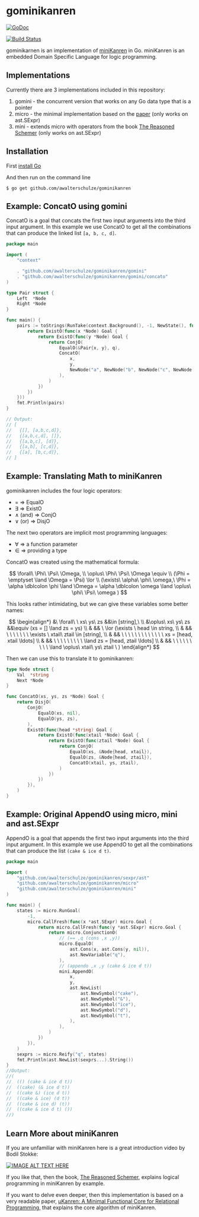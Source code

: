 # gominikanren

[![GoDoc](https://godoc.org/github.com/awalterschulze/gominikanren?status.svg)](https://godoc.org/github.com/awalterschulze/gominikanren)

[![Build Status](https://github.com/awalterschulze/gominikanren/workflows/Go/badge.svg)](https://github.com/awalterschulze/gominikanren/actions)

gominikarnen is an implementation of [miniKanren](http://minikanren.org/) in Go.
miniKanren is an embedded Domain Specific Language for logic programming.

## Implementations

Currently there are 3 implementations included in this repository:

1. gomini - the concurrent version that works on any Go data type that is a pointer
2. micro - the minimal implementation based on the [paper](http://webyrd.net/scheme-2013/papers/HemannMuKanren2013.pdf) (only works on ast.SExpr)
3. mini - extends micro with operators from the book [The Reasoned Schemer](https://mitpress.mit.edu/9780262535519/the-reasoned-schemer/) (only works on ast.SExpr)

## Installation

First [install Go](https://golang.org/doc/install)

And then run on the command line

```
$ go get github.com/awalterschulze/gominikanren
```

## Example: ConcatO using gomini

ConcatO is a goal that concats the first two input arguments into the third input argument.
In this example we use ConcatO to get all the combinations that can produce the linked list `[a, b, c, d]`.

```go
package main

import (
    "context"

    . "github.com/awalterschulze/gominikanren/gomini"
    . "github.com/awalterschulze/gominikanren/gomini/concato"
)

type Pair struct {
	Left  *Node
	Right *Node
}

func main() {
	pairs := toStrings(RunTake(context.Background(), -1, NewState(), func(q *Pair) Goal {
		return ExistO(func(x *Node) Goal {
			return ExistO(func(y *Node) Goal {
				return ConjO(
					EqualO(&Pair{x, y}, q),
					ConcatO(
						x,
						y,
						NewNode("a", NewNode("b", NewNode("c", NewNode("d", nil)))),
					),
				)
			})
		})
	}))
    fmt.Println(pairs)
}

// Output:
// [
//   {[], [a,b,c,d]},
//   {[a,b,c,d], []},
//   {[a,b,c], [d]},
//   {[a,b], [c,d]},
//   {[a], [b,c,d]},
// ]
```

## Example: Translating Math to miniKanren

gominikanren includes the four logic operators:

 - $=$ => EqualO
 - $\exists$ => ExistO
 - $\land$ (and) => ConjO
 - $\lor$ (or) => DisjO

The next two operators are implicit most programming languages:

 - $\forall$ => a function parameter
 - $\in$ => providing a type

ConcatO was created using the mathematical formula:

$$
\forall\ \Phi\ \Psi\ \Omega, \\
\oplus\ \Phi\ \Psi\ \Omega \equiv \\
    (\Phi = \emptyset \land \Omega = \Psi) \lor \\
    (\exists\ \alpha\ \phi\ \omega,\
    \Phi = \alpha \dblcolon \phi
    \land \Omega = \alpha \dblcolon \omega
    \land \oplus\ \phi\ \Psi\ \omega
    )
$$

This looks rather intimidating, but we can give these variables some better names:

$$
\begin{align*}
&\ \forall\ \ xs\ ys\ zs &&\in        [string],\ \\
&\oplus\ xs\ ys\ zs      &&\equiv (xs = [] \land zs = ys) \\
&                        && \ \lor (\exists \ head \in string, \\
&                        && \ \ \ \ \ \ \ \exists \ xtail\ ztail \in [string], \\
&                        && \ \ \ \ \ \ \ \ \ \ \ \ \ xs = [head, xtail \ldots] \\
&                        && \ \ \ \ \ \ \ \ \ \land zs = [head, ztail \ldots] \\
&                        && \ \ \ \ \ \ \ \ \ \land \oplus\ xtail\ ys\ ztail \ )
\end{align*}
$$

Then we can use this to translate it to gominikanren:

```go
type Node struct {
	Val  *string
	Next *Node
}

func ConcatO(xs, ys, zs *Node) Goal {
	return DisjO(
		ConjO(
			EqualO(xs, nil),
			EqualO(ys, zs),
		),
		ExistO(func(head *string) Goal {
			return ExistO(func(xtail *Node) Goal {
				return ExistO(func(ztail *Node) Goal {
					return ConjO(
						EqualO(xs, &Node{head, xtail}),
						EqualO(zs, &Node{head, ztail}),
						ConcatO(xtail, ys, ztail),
					)
				})
			})
		}),
	)
}
```


## Example: Original AppendO using micro, mini and ast.SExpr

AppendO is a goal that appends the first two input arguments into the third input argument.
In this example we use AppendO to get all the combinations that can produce the list `(cake & ice d t)`.

```go
package main

import (
    "github.com/awalterschulze/gominikanren/sexpr/ast"
    "github.com/awalterschulze/gominikanren/micro"
    "github.com/awalterschulze/gominikanren/mini"
)

func main() {
    states := micro.RunGoal(
        -1,
        micro.CallFresh(func(x *ast.SExpr) micro.Goal {
            return micro.CallFresh(func(y *ast.SExpr) micro.Goal {
                return micro.ConjunctionO(
                    // (== ,q (cons ,x ,y))
                    micro.EqualO(
                        ast.Cons(x, ast.Cons(y, nil)),
                        ast.NewVariable("q"),
                    ),
                    // (appendo ,x ,y (cake & ice d t))
                    mini.AppendO(
                        x,
                        y,
                        ast.NewList(
                            ast.NewSymbol("cake"),
                            ast.NewSymbol("&"),
                            ast.NewSymbol("ice"),
                            ast.NewSymbol("d"),
                            ast.NewSymbol("t"),
                        ),
                    ),
                )
            })
        }),
    )
    sexprs := micro.Reify("q", states)
    fmt.Println(ast.NewList(sexprs...).String())
}
//Output:
//(
//  (() (cake & ice d t))
//  ((cake) (& ice d t))
//  ((cake &) (ice d t))
//  ((cake & ice) (d t))
//  ((cake & ice d) (t))
//  ((cake & ice d t) ())
//)
```

## Learn More about miniKanren

If you are unfamiliar with miniKanren here is a great introduction video by Bodil Stokke:

[![IMAGE ALT TEXT HERE](https://img.youtube.com/vi/2e8VFSSNORg/0.jpg)](https://www.youtube.com/watch?v=2e8VFSSNORg)

If you like that, then the book, [The Reasoned Schemer](https://mitpress.mit.edu/9780262535519/the-reasoned-schemer/), explains logical programming in miniKanren by example.

If you want to delve even deeper, then this implementation is based on a very readable paper, [µKanren: A Minimal Functional Core for Relational Programming](http://webyrd.net/scheme-2013/papers/HemannMuKanren2013.pdf), that explains the core algorithm of miniKanren.
